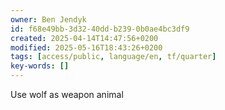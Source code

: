 ```yaml
---
owner: Ben Jendyk
id: f68e49bb-3d32-40dd-b239-0b0ae4bc3df9
created: 2025-04-14T14:47:56+0200
modified: 2025-05-16T18:43:26+0200
tags: [access/public, language/en, tf/quarter]
key-words: []
---
```


Use wolf as weapon animal